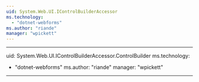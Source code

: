 ```yaml
---
uid: System.Web.UI.IControlBuilderAccessor
ms.technology: 
  - "dotnet-webforms"
ms.author: "riande"
manager: "wpickett"
---
```


---
uid: System.Web.UI.IControlBuilderAccessor.ControlBuilder
ms.technology: 
  - "dotnet-webforms"
ms.author: "riande"
manager: "wpickett"
---
